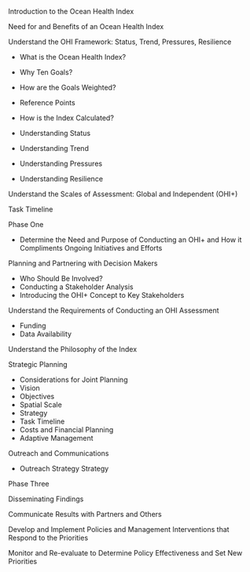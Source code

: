 Introduction to the Ocean Health Index

Need for and Benefits of an Ocean Health Index

Understand the OHI Framework: Status, Trend, Pressures, Resilience

  - What is the Ocean Health Index?

  - Why Ten Goals?

  - How are the Goals Weighted?

  - Reference Points

  - How is the Index Calculated?

  - Understanding Status

  - Understanding Trend

  - Understanding Pressures

  - Understanding Resilience

Understand the Scales of Assessment: Global and Independent (OHI+)

Task Timeline

Phase One

 - Determine the Need and Purpose of Conducting an OHI+ and How it Compliments Ongoing Initiatives and Efforts

 Planning and Partnering with Decision Makers

 - Who Should Be Involved?
 - Conducting a Stakeholder Analysis
 - Introducing the OHI+ Concept to Key Stakeholders

Understand the Requirements of Conducting an OHI Assessment
 - Funding
 - Data Availability

 Understand the Philosophy of the Index

 Strategic Planning
  - Considerations for Joint Planning
  - Vision
  - Objectives
  - Spatial Scale
  - Strategy
  - Task Timeline
  - Costs and Financial Planning
  - Adaptive Management

Outreach and Communications
  - Outreach Strategy Strategy




 Phase Three

 Disseminating Findings

 Communicate Results with Partners and Others

 Develop and Implement Policies and Management Interventions that Respond to the Priorities

 Monitor and Re-evaluate to Determine Policy Effectiveness and Set New Priorities
